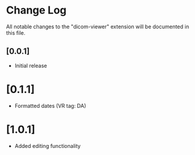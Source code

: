# Change Log

All notable changes to the "dicom-viewer" extension will be documented in this file.

## [0.0.1]

- Initial release

# [0.1.1]

- Formatted dates (VR tag: DA)

# [1.0.1]

- Added editing functionality